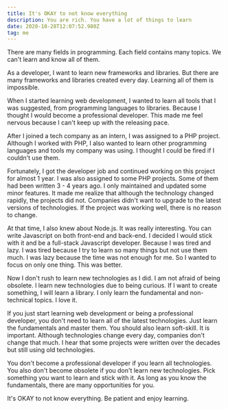 ```yaml
---
title: It's OKAY to not know everything
description: You are rich. You have a lot of things to learn
date: 2020-10-28T12:07:52.980Z
tag: me
---
```

There are many fields in programming. Each field contains many topics. We can't learn and know all of them. 

As a developer, I want to learn new frameworks and libraries. But there are many frameworks and libraries created every day. Learning all of them is impossible.

When I started learning web development, I wanted to learn all tools that I was suggested, from programming languages to libraries. Because I thought I would become a professional developer. This made me feel nervous because I can't keep up with the releasing pace. 

After I joined a tech company as an intern, I was assigned to a PHP project. Although I worked with PHP, I also wanted to learn other programming languages and tools my company was using. I thought I could be fired if I couldn't use them. 

Fortunately, I got the developer job and continued working on this project for almost 1 year. I was also assigned to some PHP projects. Some of them had been written 3 - 4 years ago. I only maintained and updated some minor features. It made me realize that although the technology changed rapidly, the projects did not. Companies didn't want to upgrade to the latest versions of technologies. If the project was working well, there is no reason to change.

At that time, I also knew about Node.js. It was really interesting. You can write Javascript on both front-end and back-end. I decided I would stick with it and be a full-stack Javascript developer. Because I was tired and lazy. I was tired because I try to learn so many things but not use them much. I was lazy because the time was not enough for me. So I wanted to focus on only one thing. This was better.

Now I don't rush to learn new technologies as I did. I am not afraid of being obsolete. I learn new technologies due to being curious. If I want to create something, I will learn a library. I only learn the fundamental and non-technical topics. I love it.

If you just start learning web development or being a professional developer, you don't need to learn all of the latest technologies. Just learn the fundamentals and master them. You should also learn soft-skill. It is important. Although technologies change every day, companies don't change that much. I hear that some projects were written over the decades but still using old technologies.

You don't become a professional developer if you learn all technologies. You also don't become obsolete if you don't learn new technologies. Pick something you want to learn and stick with it. As long as you know the fundamentals, there are many opportunities for you. 

It's OKAY to not know everything. Be patient and enjoy learning.